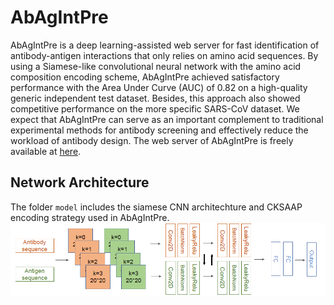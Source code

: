 # AbAgIntPre
AbAgIntPre is a deep learning-assisted web server for fast identification of antibody-antigen interactions that only relies on amino acid sequences. By using a Siamese-like convolutional neural network with the amino acid composition encoding scheme, AbAgIntPre achieved satisfactory performance with the Area Under Curve (AUC) of 0.82 on a high-quality generic independent test dataset. Besides, this approach also showed competitive performance on the more specific SARS-CoV dataset. We expect that AbAgIntPre can serve as an important complement to traditional experimental methods for antibody screening and effectively reduce the workload of antibody design. The web server of AbAgIntPre is freely available at [here](http://www.zzdlab.com/AbAgIntPre).
## Network Architecture
The folder `model` includes the siamese CNN architechture and CKSAAP encoding strategy used in AbAgIntPre.
![Network Architecture](https://github.com/emersON106/AbAgIntPre/blob/main/img/Network%20Architecture.png)
